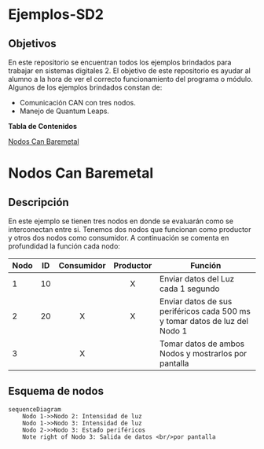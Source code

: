 # Ejemplos-SD2

## Objetivos

En este repositorio se encuentran todos los ejemplos brindados para trabajar en sistemas digitales 2. El objetivo de este repositorio es ayudar al alumno a la hora de ver el correcto funcionamiento del programa o módulo. Algunos de los ejemplos brindados constan de:

- Comunicación CAN con tres nodos.
- Manejo de Quantum Leaps.

**Tabla de Contenidos**

[Nodos Can Baremetal](#nodos-can-baremetal)

# Nodos Can Baremetal

## Descripción

En este ejemplo se tienen tres nodos en donde se evaluarán como se interconectan entre si. Tenemos dos nodos que funcionan como productor y otros dos nodos como consumidor.  A continuación se comenta en profundidad la función cada nodo:

|  Nodo | ID  | Consumidor  | Productor  | Función  |
| ------------ | :------------: | :------------: | :------------: | ------------ |
| 1 | 10  |   | X  | Enviar datos del Luz cada 1 segundo  |
| 2 | 20  |  X | X  | Enviar datos de sus periféricos cada 500 ms y tomar datos de luz del Nodo 1 |
| 3 |   |  X |   |  Tomar datos de ambos Nodos y mostrarlos por pantalla |

## Esquema de nodos

```mermaid
sequenceDiagram
    Nodo 1->>Nodo 2: Intensidad de luz
    Nodo 1->>Nodo 3: Intensidad de luz
    Nodo 2->>Nodo 3: Estado periféricos
    Note right of Nodo 3: Salida de datos <br/>por pantalla
```
